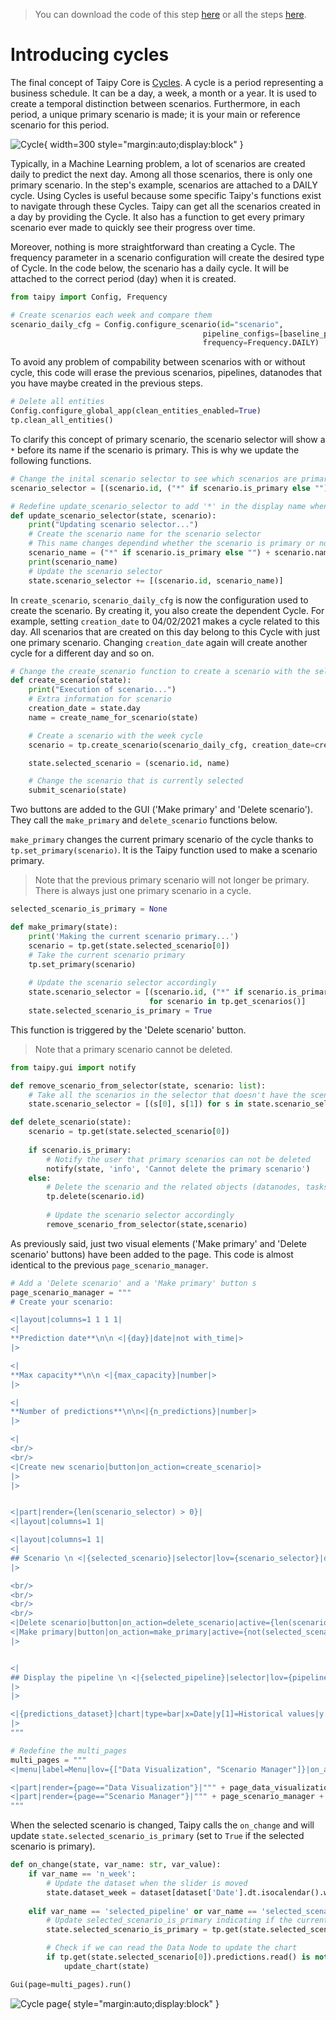 > You can download the code of this step [here](../src/step_11.py) or all the steps [here](https://github.com/Avaiga/taipy-getting-started/tree/develop/src).

# Introducing cycles

The final concept of Taipy Core is [Cycles](https://docs.taipy.io/manuals/core/concepts/cycle/). A cycle is a period representing a business schedule. It can be a day, a week, a month or a year. It is used to create a temporal distinction between scenarios. Furthermore, in each period, a unique primary scenario is made; it is your main or reference scenario for this period.

![Cycle](cycle.svg){ width=300 style="margin:auto;display:block" }

Typically, in a Machine Learning problem, a lot of scenarios are created daily to predict the next day. Among all those scenarios, there is only one primary scenario. In the step's example, scenarios are attached to a DAILY cycle. Using Cycles is useful because some specific Taipy's functions exist to navigate through these Cycles. Taipy can get all the scenarios created in a day by providing the Cycle. It also has a function to get every primary scenario ever made to quickly see their progress over time.

Moreover, nothing is more straightforward than creating a Cycle. The frequency parameter in a scenario configuration will create the desired type of Cycle. In the code below, the scenario has a daily cycle. It will be attached to the correct period (day) when it is created.

```python
from taipy import Config, Frequency

# Create scenarios each week and compare them
scenario_daily_cfg = Config.configure_scenario(id="scenario",
                                           pipeline_configs=[baseline_pipeline_cfg, ml_pipeline_cfg],
                                           frequency=Frequency.DAILY)
```

To avoid any problem of compability between scenarios with or without cycle, this code will erase the previous scenarios, pipelines, datanodes that you have maybe created in the previous steps.

```python
# Delete all entities
Config.configure_global_app(clean_entities_enabled=True)
tp.clean_all_entities()
```

To clarify this concept of primary scenario, the scenario selector will show a `*` before its name if the scenario is primary. This is why we update the following functions.

```python
# Change the inital scenario selector to see which scenarios are primary
scenario_selector = [(scenario.id, ("*" if scenario.is_primary else "") + scenario.name) for scenario in all_scenarios]

# Redefine update_scenario_selector to add '*' in the display name when the scnario is primary
def update_scenario_selector(state, scenario):
    print("Updating scenario selector...")
    # Create the scenario name for the scenario selector
    # This name changes dependind whether the scenario is primary or not
    scenario_name = ("*" if scenario.is_primary else "") + scenario.name
    print(scenario_name)
    # Update the scenario selector
    state.scenario_selector += [(scenario.id, scenario_name)]
```

In `create_scenario`, `scenario_daily_cfg` is now the configuration used to create the scenario. By creating it, you also create the dependent Cycle. For example, setting `creation_date` to 04/02/2021 makes a cycle related to this day. All scenarios that are created on this day belong to this Cycle with just one primary scenario. Changing `creation_date` again will create another cycle for a different day and so on.

```python
# Change the create_scenario function to create a scenario with the selected frequency
def create_scenario(state):
    print("Execution of scenario...")
    # Extra information for scenario
    creation_date = state.day
    name = create_name_for_scenario(state)

    # Create a scenario with the week cycle
    scenario = tp.create_scenario(scenario_daily_cfg, creation_date=creation_date, name=name)

    state.selected_scenario = (scenario.id, name)

    # Change the scenario that is currently selected
    submit_scenario(state)
```

Two buttons are added to the GUI ('Make primary' and 'Delete scenario'). They call the `make_primary` and `delete_scenario` functions below.

`make_primary` changes the current primary scenario of the cycle thanks to `tp.set_primary(scenario)`. It is the Taipy function used to make a scenario primary.

> Note that the previous primary scenario will not longer be primary. There is always just one primary scenario in a cycle. 

```python
selected_scenario_is_primary = None

def make_primary(state):
    print('Making the current scenario primary...')
    scenario = tp.get(state.selected_scenario[0])
    # Take the current scenario primary
    tp.set_primary(scenario)
    
    # Update the scenario selector accordingly
    state.scenario_selector = [(scenario.id, ("*" if scenario.is_primary else "") + scenario.name)
                               for scenario in tp.get_scenarios()]
    state.selected_scenario_is_primary = True
```

This function is triggered by the 'Delete scenario' button.

> Note that a primary scenario cannot be deleted.

```python
from taipy.gui import notify

def remove_scenario_from_selector(state, scenario: list):
    # Take all the scenarios in the selector that doesn't have the scenario.id
    state.scenario_selector = [(s[0], s[1]) for s in state.scenario_selector if s[0] != scenario.id]

def delete_scenario(state):
    scenario = tp.get(state.selected_scenario[0])
    
    if scenario.is_primary:
        # Notify the user that primary scenarios can not be deleted
        notify(state, 'info', 'Cannot delete the primary scenario')
    else:
        # Delete the scenario and the related objects (datanodes, tasks, jobs,...)
        tp.delete(scenario.id)
        
        # Update the scenario selector accordingly
        remove_scenario_from_selector(state,scenario)
```

As previously said, just two visual elements ('Make primary' and 'Delete scenario' buttons) have been added to the page. This code is almost identical to the previous `page_scenario_manager`.

```python
# Add a 'Delete scenario' and a 'Make primary' button s
page_scenario_manager = """
# Create your scenario:

<|layout|columns=1 1 1 1|
<|
**Prediction date**\n\n <|{day}|date|not with_time|>
|>

<|
**Max capacity**\n\n <|{max_capacity}|number|>
|>

<|
**Number of predictions**\n\n<|{n_predictions}|number|>
|>

<|
<br/>
<br/>
<|Create new scenario|button|on_action=create_scenario|>
|>
|>


<|part|render={len(scenario_selector) > 0}|
<|layout|columns=1 1|

<|layout|columns=1 1|
<|
## Scenario \n <|{selected_scenario}|selector|lov={scenario_selector}|dropdown|>
|>

<br/>
<br/>
<br/>
<br/>
<|Delete scenario|button|on_action=delete_scenario|active={len(scenario_selector)>0}|>
<|Make primary|button|on_action=make_primary|active={not(selected_scenario_is_primary) and len(scenario_selector)>0}|>
|>


<|
## Display the pipeline \n <|{selected_pipeline}|selector|lov={pipeline_selector}|dropdown|>
|>
|>

<|{predictions_dataset}|chart|type=bar|x=Date|y[1]=Historical values|y[2]=Predicted values|height=80%|width=100%|>
|>
"""
```


```python
# Redefine the multi_pages
multi_pages = """
<|menu|label=Menu|lov={["Data Visualization", "Scenario Manager"]}|on_action=menu_fct|>

<|part|render={page=="Data Visualization"}|""" + page_data_visualization + """|>
<|part|render={page=="Scenario Manager"}|""" + page_scenario_manager + """|>
"""
```

When the selected scenario is changed, Taipy calls the `on_change` and will update `state.selected_scenario_is_primary` (set to `True` if the selected scenario is primary).

```python
def on_change(state, var_name: str, var_value):
    if var_name == 'n_week':
        # Update the dataset when the slider is moved
        state.dataset_week = dataset[dataset['Date'].dt.isocalendar().week == var_value]
        
    elif var_name == 'selected_pipeline' or var_name == 'selected_scenario':
        # Update selected_scenario_is_primary indicating if the current scenario is primary or not
        state.selected_scenario_is_primary = tp.get(state.selected_scenario[0]).is_primary

        # Check if we can read the Data Node to update the chart
        if tp.get(state.selected_scenario[0]).predictions.read() is not None:
            update_chart(state)
```


```python
Gui(page=multi_pages).run()
```

![Cycle page](result.gif){ style="margin:auto;display:block" }
